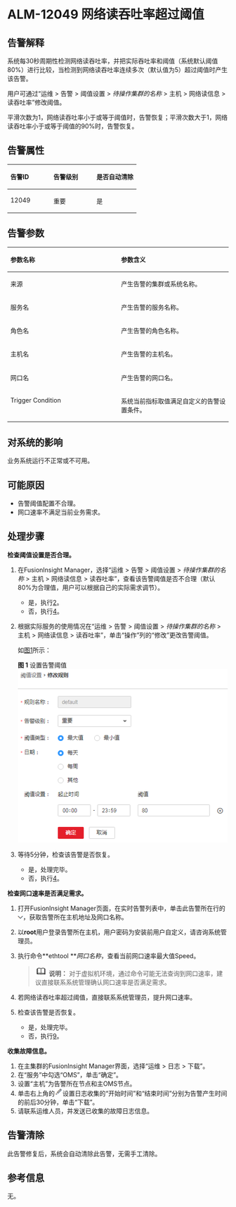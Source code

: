 # ALM-12049 网络读吞吐率超过阈值<a name="ALM-12049"></a>

## 告警解释<a name="section35162082"></a>

系统每30秒周期性检测网络读吞吐率，并把实际吞吐率和阈值（系统默认阈值80%）进行比较，当检测到网络读吞吐率连续多次（默认值为5）超过阈值时产生该告警。

用户可通过“运维 \> 告警 \> 阈值设置 \>  _待操作集群的名称_  \> 主机 \> 网络读信息 \> 读吞吐率”修改阈值。

平滑次数为1，网络读吞吐率小于或等于阈值时，告警恢复；平滑次数大于1，网络读吞吐率小于或等于阈值的90%时，告警恢复。

## 告警属性<a name="section48023288"></a>

<a name="table56331859"></a>
<table><thead align="left"><tr id="row63859292"><th class="cellrowborder" valign="top" width="33.33333333333333%" id="mcps1.1.4.1.1"><p id="p5220127"><a name="p5220127"></a><a name="p5220127"></a>告警ID</p>
</th>
<th class="cellrowborder" valign="top" width="33.33333333333333%" id="mcps1.1.4.1.2"><p id="p20177180"><a name="p20177180"></a><a name="p20177180"></a>告警级别</p>
</th>
<th class="cellrowborder" valign="top" width="33.33333333333333%" id="mcps1.1.4.1.3"><p id="p23738873"><a name="p23738873"></a><a name="p23738873"></a>是否自动清除</p>
</th>
</tr>
</thead>
<tbody><tr id="row43800542"><td class="cellrowborder" valign="top" width="33.33333333333333%" headers="mcps1.1.4.1.1 "><p id="p58183028"><a name="p58183028"></a><a name="p58183028"></a>12049</p>
</td>
<td class="cellrowborder" valign="top" width="33.33333333333333%" headers="mcps1.1.4.1.2 "><p id="p15204834"><a name="p15204834"></a><a name="p15204834"></a>重要</p>
</td>
<td class="cellrowborder" valign="top" width="33.33333333333333%" headers="mcps1.1.4.1.3 "><p id="p23632081"><a name="p23632081"></a><a name="p23632081"></a>是</p>
</td>
</tr>
</tbody>
</table>

## 告警参数<a name="section29556412"></a>

<a name="table35150441"></a>
<table><thead align="left"><tr id="row55462462"><th class="cellrowborder" valign="top" width="50%" id="mcps1.1.3.1.1"><p id="p63274438"><a name="p63274438"></a><a name="p63274438"></a>参数名称</p>
</th>
<th class="cellrowborder" valign="top" width="50%" id="mcps1.1.3.1.2"><p id="p24955867"><a name="p24955867"></a><a name="p24955867"></a>参数含义</p>
</th>
</tr>
</thead>
<tbody><tr id="row1819516712383"><td class="cellrowborder" valign="top" width="50%" headers="mcps1.1.3.1.1 "><p id="p17935380415"><a name="p17935380415"></a><a name="p17935380415"></a>来源</p>
</td>
<td class="cellrowborder" valign="top" width="50%" headers="mcps1.1.3.1.2 "><p id="p187931338134115"><a name="p187931338134115"></a><a name="p187931338134115"></a>产生告警的集群或系统名称。</p>
</td>
</tr>
<tr id="row8159332"><td class="cellrowborder" valign="top" width="50%" headers="mcps1.1.3.1.1 "><p id="p56926154"><a name="p56926154"></a><a name="p56926154"></a>服务名</p>
</td>
<td class="cellrowborder" valign="top" width="50%" headers="mcps1.1.3.1.2 "><p id="p47615732"><a name="p47615732"></a><a name="p47615732"></a>产生告警的服务名称。</p>
</td>
</tr>
<tr id="row25888406"><td class="cellrowborder" valign="top" width="50%" headers="mcps1.1.3.1.1 "><p id="p16586146"><a name="p16586146"></a><a name="p16586146"></a>角色名</p>
</td>
<td class="cellrowborder" valign="top" width="50%" headers="mcps1.1.3.1.2 "><p id="p1300582"><a name="p1300582"></a><a name="p1300582"></a>产生告警的角色名称。</p>
</td>
</tr>
<tr id="row11705245"><td class="cellrowborder" valign="top" width="50%" headers="mcps1.1.3.1.1 "><p id="p8600809"><a name="p8600809"></a><a name="p8600809"></a>主机名</p>
</td>
<td class="cellrowborder" valign="top" width="50%" headers="mcps1.1.3.1.2 "><p id="p25576962"><a name="p25576962"></a><a name="p25576962"></a>产生告警的主机名。</p>
</td>
</tr>
<tr id="row28866071"><td class="cellrowborder" valign="top" width="50%" headers="mcps1.1.3.1.1 "><p id="p56450381"><a name="p56450381"></a><a name="p56450381"></a>网口名</p>
</td>
<td class="cellrowborder" valign="top" width="50%" headers="mcps1.1.3.1.2 "><p id="p9078148"><a name="p9078148"></a><a name="p9078148"></a>产生告警的网口名。</p>
</td>
</tr>
<tr id="row14594471"><td class="cellrowborder" valign="top" width="50%" headers="mcps1.1.3.1.1 "><p id="p41301506"><a name="p41301506"></a><a name="p41301506"></a>Trigger Condition</p>
</td>
<td class="cellrowborder" valign="top" width="50%" headers="mcps1.1.3.1.2 "><p id="p57087665"><a name="p57087665"></a><a name="p57087665"></a>系统当前指标取值满足自定义的告警设置条件。</p>
</td>
</tr>
</tbody>
</table>

## 对系统的影响<a name="section64681119"></a>

业务系统运行不正常或不可用。

## 可能原因<a name="section45259162"></a>

-   告警阈值配置不合理。
-   网口速率不满足当前业务需求。

## 处理步骤<a name="section4679278"></a>

**检查阈值设置是否合理。**

1.  在FusionInsight Manager，选择“运维 \> 告警 \> 阈值设置 \>  _待操作集群的名称_  \> 主机 \> 网络读信息 \> 读吞吐率”，查看该告警阈值是否不合理（默认80%为合理值，用户可以根据自己的实际需求调节）。
    -   是，执行[2](#li5311586145835)。
    -   否，执行[4](#li17726490145835)。

2.  <a name="li5311586145835"></a>根据实际服务的使用情况在“运维 \> 告警 \> 阈值设置 \>  _待操作集群的名称_  \> 主机 \> 网络读信息 \> 读吞吐率”，单击“操作”列的“修改”更改告警阈值。

    如[图1](#fig18292674145835)所示：

    **图 1**  设置告警阈值<a name="fig18292674145835"></a>  
    ![](figures/设置告警阈值-112.png "设置告警阈值-112")

3.  等待5分钟，检查该告警是否恢复。
    -   是，处理完毕。
    -   否，执行[4](#li17726490145835)。


**检查网口速率是否满足需求。**

1.  <a name="li17726490145835"></a>打开FusionInsight Manager页面，在实时告警列表中，单击此告警所在行的![](figures/zh-cn_image_0263895749.png)，获取告警所在主机地址及网口名称。
2.  以**root**用户登录告警所在主机，用户密码为安装前用户自定义，请咨询系统管理员。
3.  执行命令**ethtool **_网口名称_，查看当前网口速率最大值Speed。

    >![](public_sys-resources/icon-note.gif) **说明：** 
    >对于虚拟机环境，通过命令可能无法查询到网口速率，建议直接联系系统管理确认网口速率是否满足需求。

4.  若网络读吞吐率超过阈值，直接联系系统管理员，提升网口速率。
5.  检查该告警是否恢复。
    -   是，处理完毕。
    -   否，执行[9](#li41384284145835)。


**收集故障信息。**

1.  <a name="li41384284145835"></a>在主集群的FusionInsight Manager界面，选择“运维 \> 日志 \> 下载”。
2.  在“服务”中勾选“OMS”，单击“确定”。
3.  设置“主机”为告警所在节点和主OMS节点。
4.  单击右上角的![](figures/zh-cn_image_0263895382.png)设置日志收集的“开始时间”和“结束时间”分别为告警产生时间的前后30分钟，单击“下载”。
5.  请联系运维人员，并发送已收集的故障日志信息。

## 告警清除<a name="section169311343318"></a>

此告警修复后，系统会自动清除此告警，无需手工清除。

## 参考信息<a name="section42113509"></a>

无。

